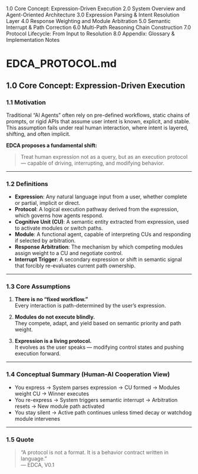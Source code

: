 1.0  Core Concept: Expression-Driven Execution
2.0  System Overview and Agent-Oriented Architecture
3.0  Expression Parsing & Intent Resolution Layer
4.0  Response Weighting and Module Arbitration
5.0  Semantic Interrupt & Path Correction
6.0  Multi-Path Reasoning Chain Construction
7.0  Protocol Lifecycle: From Input to Resolution
8.0  Appendix: Glossary & Implementation Notes

# EDCA_PROTOCOL.md

## 1.0 Core Concept: Expression-Driven Execution

### 1.1 Motivation

Traditional “AI Agents” often rely on pre-defined workflows, static chains of prompts, or rigid APIs that assume user intent is known, explicit, and stable.  
This assumption fails under real human interaction, where intent is layered, shifting, and often implicit.

**EDCA proposes a fundamental shift:**
> Treat human expression not as a query, but as an execution protocol — capable of driving, interrupting, and modifying behavior.

---

### 1.2 Definitions

- **Expression**: Any natural language input from a user, whether complete or partial, implicit or direct.
- **Protocol**: A logical execution pathway derived from the expression, which governs how agents respond.
- **Cognitive Unit (CU)**: A semantic entity extracted from expression, used to activate modules or switch paths.
- **Module**: A functional agent, capable of interpreting CUs and responding if selected by arbitration.
- **Response Arbitration**: The mechanism by which competing modules assign weight to a CU and negotiate control.
- **Interrupt Trigger**: A secondary expression or shift in semantic signal that forcibly re-evaluates current path ownership.

---

### 1.3 Core Assumptions

1. **There is no “fixed workflow.”**  
   Every interaction is path-determined by the user’s expression.

2. **Modules do not execute blindly.**  
   They compete, adapt, and yield based on semantic priority and path weight.

3. **Expression is a living protocol.**  
   It evolves as the user speaks — modifying control states and pushing execution forward.

---

### 1.4 Conceptual Summary (Human-AI Cooperation View)

- You express → System parses expression → CU formed → Modules weight CU → Winner executes
- You re-express → System triggers semantic interrupt → Arbitration resets → New module path activated
- You stay silent → Active path continues unless timed decay or watchdog module intervenes

---

### 1.5 Quote

> “A protocol is not a format. It is a behavior contract written in language.”  
> — EDCA, V0.1

